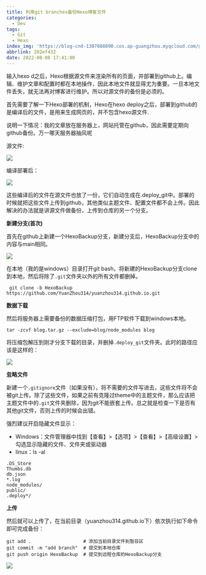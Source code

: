```yaml
---
title: 利用git branches备份Hexo博客文件
categories:
  - Dev
tags:
  - Git
  - Hexo
index_img: 'https://blog-cnd-1307088890.cos.ap-guangzhou.myqcloud.com/git.png'
abbrlink: 202ef432
date: 2022-08-08 17:41:00
---
```

输入hexo d之后，Hexo根据源文件来渲染所有的页面，并部署到github上。编辑、维护文章和配置时都在本地操作，因此本地文件就显得尤为重要。一旦本地文件丢失，就无法再对博客进行维护。所以对源文件的备份是必须的。
<!-- more -->
首先需要了解一下Hexo部署的机制，Hexo在hexo deploy之后，部署到github的是编译后的文件，是用来生成网页的，并不包含hexo源文件.

说明一下情况：我的文章放在服务器上，网站托管在github，因此需要定期向github备份。万一哪天服务器抽风呢

源文件:

![](https://blog-cnd-1307088890.cos.ap-guangzhou.myqcloud.com/image-20220808104848697.png)

编译部署后：

![](https://blog-cnd-1307088890.cos.ap-guangzhou.myqcloud.com/image-20220808104643046.png)

这些编译后的文件在源文件也放了一份，它们自动生成在.deploy_git中。部署的时候就把这些文件上传到github，其他类似主题文件、配置文件都不会上传。因此解决的办法就是讲源文件做备份，上传到仓库的另一个分支。

**新建分支(首次)**

首先在github上新建一个HexoBackup分支，新建分支后，HexoBackup分支中的内容与main相同。

![](https://blog-cnd-1307088890.cos.ap-guangzhou.myqcloud.com/image-20220808105424792.png)

在本地（我的是windows）目录打开git bash，将新建的HexoBackup分支clone到本地，然后将除了`.git`文件夹以外的所有文件都删掉。

```
 git clone -b HexoBackup https://github.com/YuanZhou314/yuanzhou314.github.io.git
```

**数据下载**

然后将服务器上需要备份的数据压缩打包，用FTP软件下载到windows本地。

```
tar -zcvf blog.tar.gz --exclude=blog/node_modules blog
```

将压缩包解压到刚才分支下载的目录，并删掉`.deploy_git`文件夹。此时的路径应该是这样的：

![](https://blog-cnd-1307088890.cos.ap-guangzhou.myqcloud.com/202211011458981.png)

**忽略文件**

新建一个`.gitignore`文件（如果没有），将不需要的文件写进去，这些文件将不会被git上传。除了这些文件，如果之前有克隆过theme中的主题文件，那么应该把主题文件中的`.git`文件夹删除，因为git不能嵌套上传。总之就是检查一下是否有其他git文件，否则上传的时候会出错。

强烈建议开启隐藏文件显示：

- Windows：文件管理器中找到【查看】>【选项】>【查看】>【高级设置】>勾选显示隐藏的文件、文件夹或驱动器
- linux：ls -al

```
.DS_Store
Thumbs.db
db.json
*.log
node_modules/
public/
.deploy*/
```

**上传**

然后就可以上传了，在当前目录（yuanzhou314.github.io下）依次执行如下命令即可完成备份：

```
git add .   				# 添加当前目录文件到暂存区
git commit -m "add branch"  # 提交到本地仓库
git push origin HexoBackup  # 提交到远程仓库的HexoBackup分支
```

![](https://blog-cnd-1307088890.cos.ap-guangzhou.myqcloud.com/image-20220808111508247.png)
